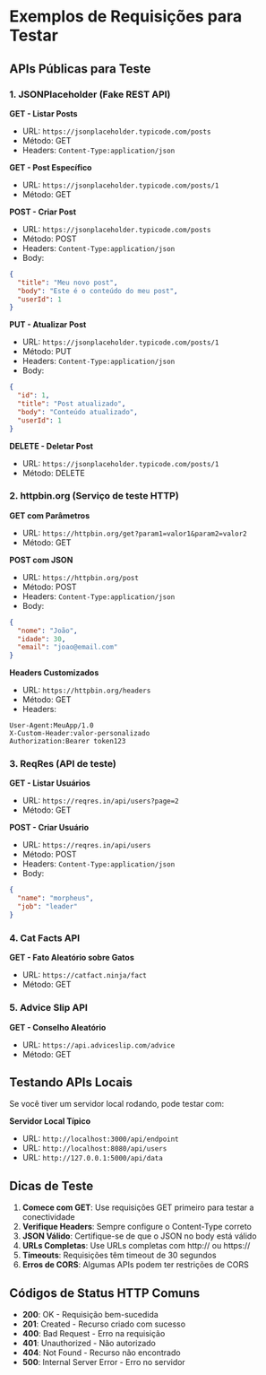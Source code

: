 # Exemplos de Requisições para Testar

## APIs Públicas para Teste

### 1. JSONPlaceholder (Fake REST API)

**GET - Listar Posts**
- URL: `https://jsonplaceholder.typicode.com/posts`
- Método: GET
- Headers: `Content-Type:application/json`

**GET - Post Específico**
- URL: `https://jsonplaceholder.typicode.com/posts/1`
- Método: GET

**POST - Criar Post**
- URL: `https://jsonplaceholder.typicode.com/posts`
- Método: POST
- Headers: `Content-Type:application/json`
- Body:
```json
{
  "title": "Meu novo post",
  "body": "Este é o conteúdo do meu post",
  "userId": 1
}
```

**PUT - Atualizar Post**
- URL: `https://jsonplaceholder.typicode.com/posts/1`
- Método: PUT
- Headers: `Content-Type:application/json`
- Body:
```json
{
  "id": 1,
  "title": "Post atualizado",
  "body": "Conteúdo atualizado",
  "userId": 1
}
```

**DELETE - Deletar Post**
- URL: `https://jsonplaceholder.typicode.com/posts/1`
- Método: DELETE

### 2. httpbin.org (Serviço de teste HTTP)

**GET com Parâmetros**
- URL: `https://httpbin.org/get?param1=valor1&param2=valor2`
- Método: GET

**POST com JSON**
- URL: `https://httpbin.org/post`
- Método: POST
- Headers: `Content-Type:application/json`
- Body:
```json
{
  "nome": "João",
  "idade": 30,
  "email": "joao@email.com"
}
```

**Headers Customizados**
- URL: `https://httpbin.org/headers`
- Método: GET
- Headers: 
```
User-Agent:MeuApp/1.0
X-Custom-Header:valor-personalizado
Authorization:Bearer token123
```

### 3. ReqRes (API de teste)

**GET - Listar Usuários**
- URL: `https://reqres.in/api/users?page=2`
- Método: GET

**POST - Criar Usuário**
- URL: `https://reqres.in/api/users`
- Método: POST
- Headers: `Content-Type:application/json`
- Body:
```json
{
  "name": "morpheus",
  "job": "leader"
}
```

### 4. Cat Facts API

**GET - Fato Aleatório sobre Gatos**
- URL: `https://catfact.ninja/fact`
- Método: GET

### 5. Advice Slip API

**GET - Conselho Aleatório**
- URL: `https://api.adviceslip.com/advice`
- Método: GET

## Testando APIs Locais

Se você tiver um servidor local rodando, pode testar com:

**Servidor Local Típico**
- URL: `http://localhost:3000/api/endpoint`
- URL: `http://localhost:8080/api/users`
- URL: `http://127.0.0.1:5000/api/data`

## Dicas de Teste

1. **Comece com GET**: Use requisições GET primeiro para testar a conectividade
2. **Verifique Headers**: Sempre configure o Content-Type correto
3. **JSON Válido**: Certifique-se de que o JSON no body está válido
4. **URLs Completas**: Use URLs completas com http:// ou https://
5. **Timeouts**: Requisições têm timeout de 30 segundos
6. **Erros de CORS**: Algumas APIs podem ter restrições de CORS

## Códigos de Status HTTP Comuns

- **200**: OK - Requisição bem-sucedida
- **201**: Created - Recurso criado com sucesso
- **400**: Bad Request - Erro na requisição
- **401**: Unauthorized - Não autorizado
- **404**: Not Found - Recurso não encontrado
- **500**: Internal Server Error - Erro no servidor

